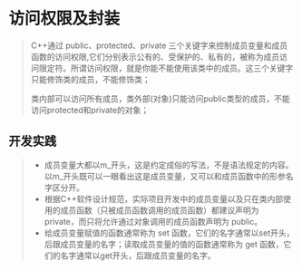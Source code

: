 # 访问权限及封装
> C++通过 public、protected、private 三个关键字来控制成员变量和成员函数的访问权限,它们分别表示公有的、受保护的、私有的，被称为成员访问限定符。所谓访问权限，就是你能不能使用该类中的成员。这三个关键字只能修饰类的成员，不能修饰类；
>
> 类内部可以访问所有成员，类外部(对象)只能访问public类型的成员，不能访问protected和private的对象；

## 开发实践
>- 成员变量大都以m_开头，这是约定成俗的写法，不是语法规定的内容。以m_开头既可以一眼看出这是成员变量，又可以和成员函数中的形参名字区分开。
> - 根据C++软件设计规范，实际项目开发中的成员变量以及只在类内部使用的成员函数（只被成员函数调用的成员函数）都建议声明为 private，而只将允许通过对象调用的成员函数声明为 public。
> - 给成员变量赋值的函数通常称为 set 函数，它们的名字通常以set开头，后跟成员变量的名字；读取成员变量的值的函数通常称为 get 函数，它们的名字通常以get开头，后跟成员变量的名字。



